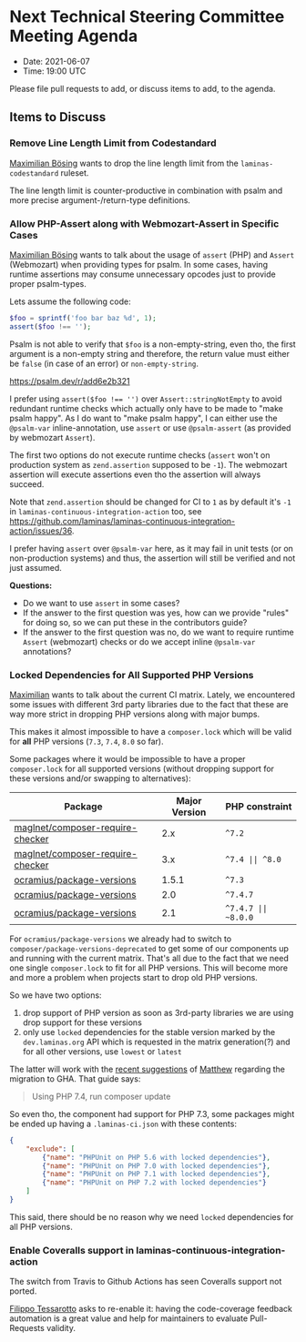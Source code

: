 # Next Technical Steering Committee Meeting Agenda

- Date: 2021-06-07
- Time: 19:00 UTC

Please file pull requests to add, or discuss items to add, to the agenda.

## Items to Discuss

### Remove Line Length Limit from Codestandard

[Maximilian Bösing](https://github.com/boesing) wants to drop the line length limit from the `laminas-codestandard` ruleset.

The line length limit is counter-productive in combination with psalm and more precise argument-/return-type definitions.

### Allow PHP-Assert along with Webmozart-Assert in Specific Cases

[Maximilian Bösing](https://github.com/boesing) wants to talk about the usage of `assert` (PHP) and `Assert` (Webmozart) when providing types for psalm.
In some cases, having runtime assertions may consume unnecessary opcodes just to provide proper psalm-types.

Lets assume the following code:

```php
$foo = sprintf('foo bar baz %d', 1);
assert($foo !== '');
```

Psalm is not able to verify that `$foo` is a non-empty-string, even tho, the first argument is a non-empty string and therefore, the return value must either be `false` (in case of an error) or `non-empty-string`.

https://psalm.dev/r/add6e2b321

I prefer using `assert($foo !== '')` over `Assert::stringNotEmpty` to avoid redundant runtime checks which actually only have to be made to "make psalm happy".
As I do want to "make psalm happy", I can either use the `@psalm-var` inline-annotation, use `assert` or use `@psalm-assert` (as provided by webmozart `Assert`).

The first two options do not execute runtime checks (`assert` won't on production system as `zend.assertion` supposed to be `-1`). The webmozart assertion will execute assertions even tho the assertion will always succeed.

Note that `zend.assertion` should be changed for CI to `1` as by default it's `-1` in `laminas-continuous-integration-action` too, see https://github.com/laminas/laminas-continuous-integration-action/issues/36.

I prefer having `assert` over `@psalm-var` here, as it may fail in unit tests (or on non-production systems) and thus, the assertion will still be verified and not just assumed.

**Questions:**

- Do we want to use `assert` in some cases?
- If the answer to the first question was yes, how can we provide "rules" for doing so, so we can put these in the contributors guide?
- If the answer to the first question was no, do we want to require runtime `Assert` (webmozart) checks or do we accept inline `@psalm-var` annotations?

### Locked Dependencies for All Supported PHP Versions

[Maximilian](https://github.com/boesing) wants to talk about the current CI matrix.
Lately, we encountered some issues with different 3rd party libraries due to the fact that these are way more strict in dropping PHP versions along with major bumps.

This makes it almost impossible to have a `composer.lock` which will be valid for **all** PHP versions (`7.3`, `7.4`, `8.0` so far).

Some packages where it would be impossible to have a proper `composer.lock` for all supported versions (without dropping support for these versions and/or swapping to alternatives):

| Package | Major Version | PHP constraint
|---------|------------|--------
| [maglnet/composer-require-checker](https://github.com/maglnet/ComposerRequireChecker) | 2.x | `^7.2`
| [maglnet/composer-require-checker](https://github.com/maglnet/ComposerRequireChecker) | 3.x | `^7.4 \|\| ^8.0`
| [ocramius/package-versions](https://github.com/Ocramius/PackageVersions/) | 1.5.1 | `^7.3`
| [ocramius/package-versions](https://github.com/Ocramius/PackageVersions/) | 2.0 | `^7.4.7`
| [ocramius/package-versions](https://github.com/Ocramius/PackageVersions/) | 2.1 | `^7.4.7 \|\| ~8.0.0`

For `ocramius/package-versions` we already had to switch to `composer/package-versions-deprecated` to get some of our components up and running with the current matrix.
That's all due to the fact that we need one single `composer.lock` to fit for all PHP versions.
This will become more and more a problem when projects start to drop old PHP versions.

So we have two options:

1. drop support of PHP version as soon as 3rd-party libraries we are using drop support for these versions
1. only use `locked` dependencies for the stable version marked by the `dev.laminas.org` API which is requested in the matrix generation(?) and for all other versions, use `lowest` or `latest`

The latter will work with the [recent suggestions](https://gist.github.com/weierophinney/b003e50c3c2667d08076caf31ebd36a4) of [Matthew](https://github.com/weierophinney) regarding the migration to GHA.
That guide says:

> Using PHP 7.4, run composer update

So even tho, the component had support for PHP 7.3, some packages might be ended up having a `.laminas-ci.json` with these contents:

```json
{
    "exclude": [
        {"name": "PHPUnit on PHP 5.6 with locked dependencies"},
        {"name": "PHPUnit on PHP 7.0 with locked dependencies"},
        {"name": "PHPUnit on PHP 7.1 with locked dependencies"},
        {"name": "PHPUnit on PHP 7.2 with locked dependencies"}
    ]
}
```

This said, there should be no reason why we need `locked` dependencies for all PHP versions.

### Enable Coveralls support in laminas-continuous-integration-action

The switch from Travis to Github Actions has seen Coveralls support not ported.

[Filippo Tessarotto](https://github.com/Slamdunk) asks to re-enable it: having the code-coverage
feedback automation is a great value and help for maintainers to evaluate Pull-Requests validity.
